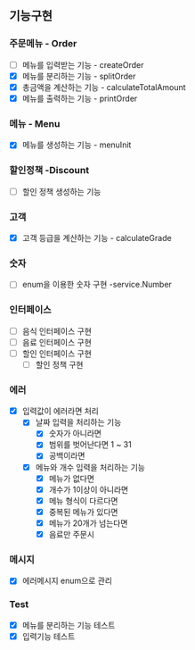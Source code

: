 ## 기능구현

### 주문메뉴 - Order

- [ ] 메뉴를 입력받는 기능 - createOrder
- [x] 메뉴를 분리하는 기능 - splitOrder
- [x] 총금액을 계산하는 기능 - calculateTotalAmount
- [x] 메뉴를 출력하는 기능 - printOrder

### 메뉴 - Menu
- [x] 메뉴를 생성하는 기능 - menuInit

### 할인정책 -Discount
- [ ] 할인 정책 생성하는 기능

### 고객
- [x] 고객 등급을 계산하는 기능 - calculateGrade

### 숫자
- [ ] enum을 이용한 숫자 구현 -service.Number

### 인터페이스

- [ ] 음식 인터페이스 구현
- [ ] 음료 인터페이스 구현
- [ ] 할인 인터페이스 구현
  - [ ] 할인 정책 구현

### 에러

- [x] 입력값이 에러라면 처리
    - [x] 날짜 입력을 처리하는 기능
        - [x] 숫자가 아니라면
        - [x] 범위를 벗어난다면 1 ~ 31
        - [x] 공백이라면
    - [x] 메뉴와 개수 입력을 처리하는 기능
        - [x] 메뉴가 없다면
        - [x] 개수가 1이상이 아니라면
        - [x] 메뉴 형식이 다르다면
        - [x] 중복된 메뉴가 있다면
        - [x] 메뉴가 20개가 넘는다면
        - [x] 음료만 주문시

### 메시지
- [x] 에러메시지 enum으로 관리

### Test
- [x] 메뉴를 분리하는 기능 테스트
- [x] 입력기능 테스트